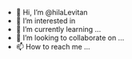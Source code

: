 - 👋 Hi, I’m @hilaLevitan
- 👀 I’m interested in 
- 🌱 I’m currently learning ...
- 💞️ I’m looking to collaborate on ...
- 📫 How to reach me ...

<!---
hilaLevitan/hilaLevitan is a ✨ special ✨ repository because its `README.md` (this file) appears on your GitHub profile.
You can click the Preview link to take a look at your changes.
--->
